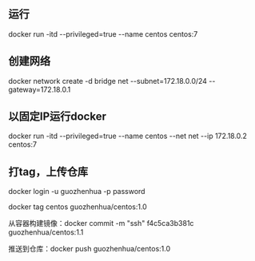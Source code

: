 ## 运行

docker run -itd --privileged=true --name  centos centos:7

## 创建网络

docker network create -d bridge net --subnet=172.18.0.0/24 --gateway=172.18.0.1

## 以固定IP运行docker

docker run -itd --privileged=true --name  centos --net net --ip  172.18.0.2 centos:7



## 打tag，上传仓库

docker login -u guozhenhua -p password

docker tag centos guozhenhua/centos:1.0

从容器构建镜像：docker commit -m "ssh" f4c5ca3b381c guozhenhua/centos:1.1

推送到仓库：docker push guozhenhua/centos:1.0

